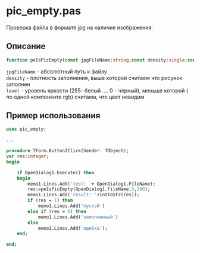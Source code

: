 # pic_empty.pas
Проверка файла в формате jpg на наличие изображения.

## Описание

```pas
function peIsPicEmpty(const jpgFileName:string;const density:single;const level:integer):integer;
```
```jpgFileName``` - абсолютный путь к файлу\
```density``` - плотность заполнения, выше которой считаем что рисунок заполнен\
```level``` - уровень яркости (255- белый .... 0 - черный),   меньше которой ( по одной компоненте rgb) 
считаем, что цвет невидим 




## Пример использования
```pas
uses pic_empty;

...

procedure TForm.Button2Click(Sender: TObject);
var res:integer;
begin

    if OpenDialog1.Execute() then
    begin
        memo1.Lines.Add('test: '+ OpenDialog1.FileName);
        res:=peIsPicEmpty(OpenDialog1.FileName,5,200);
        memo1.Lines.Add('result: '+IntToStr(res));
        if (res = 1) then
            memo1.Lines.Add('пустой')
        else if (res = 0) then
            memo1.Lines.Add('заполненный')
        else
            memo1.Lines.Add('ошибка');
    end;

end;

```


